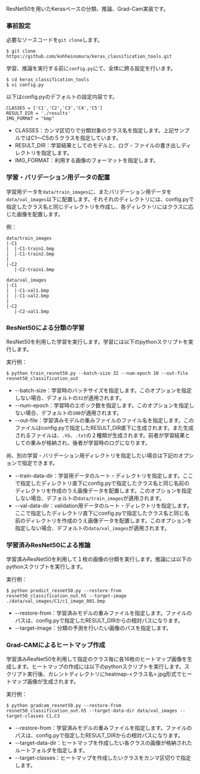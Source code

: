 ResNet50を用いたKerasベースの分類、推論、Grad-Cam実装です。

### 事前設定

必要なソースコードを`git clone`します。

```
$ git clone https://github.com/kohheinomura/keras_classification_tools.git
```

学習、推論を実行する前に`config.py`にて、全体に跨る設定を行います。

```
$ cd keras_classification_tools
$ vi config.py
```

以下はconfig.pyのデフォルトの設定内容です。

```
CLASSES = ['C1','C2','C3','C4','C5']
RESULT_DIR = './results'
IMG_FORMAT = "bmp"
```

- CLASSES：カンマ区切りで分類対象のクラス名を指定します。上記サンプルではC1〜C5の５クラスを指定しています。
- RESULT_DIR：学習結果としてのモデルと、ログ・ファイルの書き出しディレクトリを指定します。
- IMG_FORMAT：利用する画像のフォーマットを指定します。

### 学習・バリデーション用データの配置

学習用データを`data/train_images`に、またバリデーション用データを`data/val_images`以下に配置します。それそれのディレクトリには、config.pyで指定したクラス名と同じディレクトリを作成し、各ディレクトリにはクラスに応じた画像を配置します。

例：

```
data/train_images
|-C1
|  |-C1-train1.bmp
|  |-C1-train2.bmp
|
|-C2
   |-C2-train1.bmp

data/val_images
|-C1
|  |-C1-val1.bmp
|  |-C1-val2.bmp
|
|-C2
   |-C2-val1.bmp
```

### ResNet50による分類の学習

ResNet50を利用した学習を実行します。学習には以下のpythonスクリプトを実行します。

実行例：

```
$ python train_resnet50.py --batch-size 32 --num-epoch 10 --out-file resnet50_classification_out
```

- --batch-size：学習時のバッチサイズを指定します。このオプションを指定しない場合、デフォルトの`32`が適用されます。
- --num-epoch：学習時のエポック数を指定します。このオプションを指定しない場合、デフォルトの`100`が適用されます。
- --out-file：学習済みモデルの重みファイルのファイル名を指定します。このファイルはconfig.pyで指定したRESULT_DIR直下に生成されます。また生成されるファイルは、`.h5`、`.txt`の２種類が生成されます。前者が学習結果としての重みが格納され、後者が学習時のログになります。

尚、別の学習・バリデーション用ディレクトリを指定したい場合は下記のオプションで指定できます。

- --train-data-dir：学習用データのルート・ディレクトリを指定します。ここで指定したディレクトリ直下にconfig.pyで指定したクラス名と同じ名前のディレクトリを作成のうえ画像データを配置します。このオプションを指定しない場合、デフォルトの`data/train_images`が適用されます。
- --val-data-dir：validation用データのルート・ディレクトリを指定します。ここで指定したディレクトリ直下にconfig.pyで指定したクラス名と同じ名前のディレクトリを作成のうえ画像データを配置します。このオプションを指定しない場合、デフォルトの`data/val_images`が適用されます。



### 学習済みResNet50による推論

学習済みResNet50を利用して１枚の画像の分類を実行します。推論には以下のpythonスクリプトを実行します。

実行例：

```
$ python predict_resnet50.py --restore-from resnet50_classification_out.h5 --target-image ./data/val_images/C1/c1_image_001.bmp
```

- --restore-from：学習済みモデルの重みファイルを指定します。ファイルのパスは、config.pyで指定したRESULT_DIRからの相対パスになります。
- --target-image：分類の予測を行いたい画像のパスを指定します。


### Grad-CAMによるヒートマップ作成

学習済みResNet50を利用して指定のクラス毎に各16枚のヒートマップ画像を生成します。ヒートマップの作成には以下のpythonスクリプトを実行します。スクリプト実行後、カレントディレクトリにheatmap-<クラス名>.jpg形式でヒートマップ画像が生成されます。

実行例：

```
$ python gradcam_resnet50.py --restore-from resnet50_classification_out.h5 --target-data-dir data/val_images --target-classes C1,C3
```

- --restore-from：学習済みモデルの重みファイルを指定します。ファイルのパスは、config.pyで指定したRESULT_DIRからの相対パスになります。
- --target-data-dir：ヒートマップを作成したい各クラスの画像が格納されたルートフォルダを指定します。
- --target-classes：ヒートマップを作成したいクラスをカンマ区切りで指定します。


